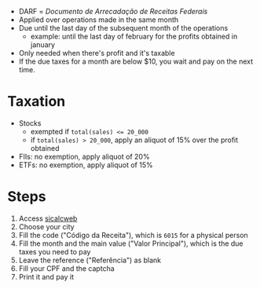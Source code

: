 - DARF = _Documento de Arrecadação de Receitas Federais_
- Applied over operations made in the same month
- Due until the last day of the subsequent month of the operations
  - example: until the last day of february for the profits obtained in january
- Only needed when there's profit and it's taxable
- If the due taxes for a month are below $10, you wait and pay on the next time.

# Taxation

- Stocks
  * exempted if `total(sales) <= 20_000`
  * if `total(sales) > 20_000`, apply an aliquot of 15% over the profit obtained
- FIIs: no exemption, apply aliquot of 20%
- ETFs: no exemption, apply aliquot of 15%

# Steps

1. Access [sicalcweb](http://servicos.receita.fazenda.gov.br/Servicos/sicalcweb/default.asp?TipTributo=1&FormaPagto=1)
2. Choose your city
3. Fill the code ("Código da Receita"), which is `6015` for a physical person
4. Fill the month and the main value ("Valor Principal"), which is the due taxes you need to pay
5. Leave the reference ("Referência") as blank
6. Fill your CPF and the captcha
7. Print it and pay it
